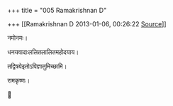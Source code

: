 +++
title = "005 Ramakrishnan D"

+++
[[Ramakrishnan D	2013-01-06, 00:26:22 [Source](https://groups.google.com/g/samskrita/c/JFqeaNB0_QY)]]



नमोनमः।

धनयवादाःललितलालितमहोदयाय।

तद्विषयेइतोऽपिज्ञातुमिच्छामि।

रामकृष्णः।



